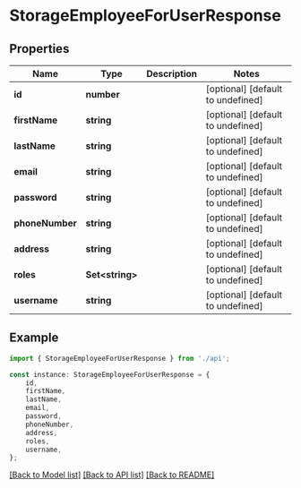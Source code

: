 # StorageEmployeeForUserResponse


## Properties

Name | Type | Description | Notes
------------ | ------------- | ------------- | -------------
**id** | **number** |  | [optional] [default to undefined]
**firstName** | **string** |  | [optional] [default to undefined]
**lastName** | **string** |  | [optional] [default to undefined]
**email** | **string** |  | [optional] [default to undefined]
**password** | **string** |  | [optional] [default to undefined]
**phoneNumber** | **string** |  | [optional] [default to undefined]
**address** | **string** |  | [optional] [default to undefined]
**roles** | **Set&lt;string&gt;** |  | [optional] [default to undefined]
**username** | **string** |  | [optional] [default to undefined]

## Example

```typescript
import { StorageEmployeeForUserResponse } from './api';

const instance: StorageEmployeeForUserResponse = {
    id,
    firstName,
    lastName,
    email,
    password,
    phoneNumber,
    address,
    roles,
    username,
};
```

[[Back to Model list]](../README.md#documentation-for-models) [[Back to API list]](../README.md#documentation-for-api-endpoints) [[Back to README]](../README.md)
